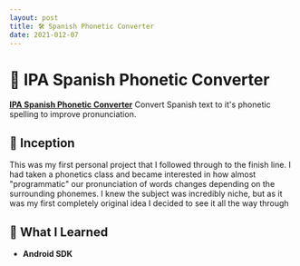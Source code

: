 ```yaml
---
layout: post
title: 🛠️ Spanish Phonetic Converter
date: 2021-012-07
---
```


# 🎉 IPA Spanish Phonetic Converter

[**IPA Spanish Phonetic Converter**](https://play.google.com/store/apps/details?id=com.jaxcastonguay.phoneticconverter) Convert Spanish text to it's phonetic spelling to improve pronunciation.

## 🚀 Inception

This was my first personal project that I followed through to the finish line. I had taken a phonetics class and became interested in how almost "programmatic" our pronunciation of words changes depending on the surrounding phonemes. I knew the subject was incredibly niche, but as it was my first completely original idea I decided to see it all the way through

## 🧠 What I Learned

- **Android SDK**
